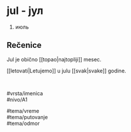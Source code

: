 # jul - јул

1. июль

## Rečenice

Jul je obično [[topao|najtopliji]] mesec.

[[letovati|Letujemo]] u julu [[svak|svake]] godine.

<br>

#vrsta/imenica  
#nivo/A1  

#tema/vreme  
#tema/putovanje  
#tema/odmor
